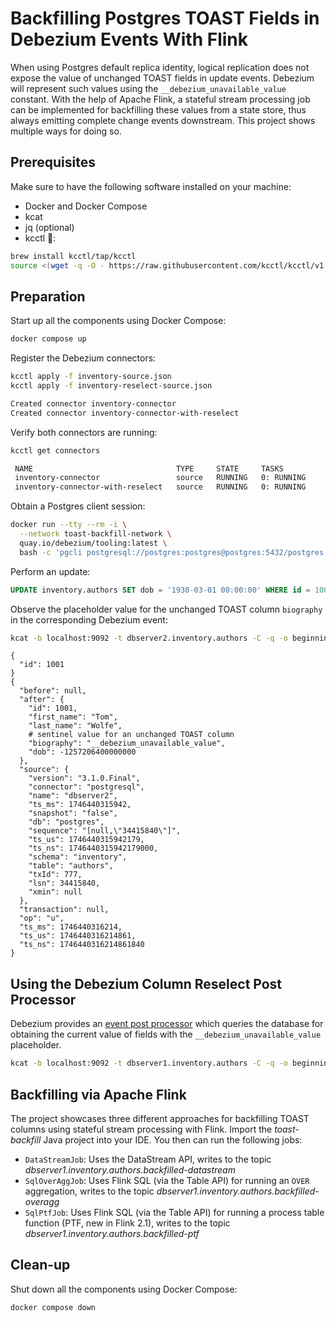 # Backfilling Postgres TOAST Fields in Debezium Events With Flink

When using Postgres default replica identity, logical replication does not expose the value of unchanged TOAST fields in update events.
Debezium will represent such values using the `__debezium_unavailable_value` constant.
With the help of Apache Flink, a stateful stream processing job can be implemented for backfilling these values from a state store,
thus always emitting complete change events downstream.
This project shows multiple ways for doing so.

## Prerequisites

Make sure to have the following software installed on your machine:

* Docker and Docker Compose
* kcat
* jq (optional)
* kcctl 🐻:

```bash
brew install kcctl/tap/kcctl
source <(wget -q -O - https://raw.githubusercontent.com/kcctl/kcctl/v1.0.0.CR4/kcctl_completion)
```

## Preparation

Start up all the components using Docker Compose:

```bash
docker compose up
```

Register the Debezium connectors:

```bash
kcctl apply -f inventory-source.json
kcctl apply -f inventory-reselect-source.json

Created connector inventory-connector
Created connector inventory-connector-with-reselect
```

Verify both connectors are running:

```bash
kcctl get connectors

 NAME                                TYPE     STATE     TASKS
 inventory-connector                 source   RUNNING   0: RUNNING
 inventory-connector-with-reselect   source   RUNNING   0: RUNNING
```

Obtain a Postgres client session:

```bash
docker run --tty --rm -i \
  --network toast-backfill-network \
  quay.io/debezium/tooling:latest \
  bash -c 'pgcli postgresql://postgres:postgres@postgres:5432/postgres'
```

Perform an update:

```sql
UPDATE inventory.authors SET dob = '1930-03-01 00:00:00' WHERE id = 1001;
```

Observe the placeholder value for the unchanged TOAST column `biography` in the corresponding Debezium event:

```bash
kcat -b localhost:9092 -t dbserver2.inventory.authors -C -q -o beginning -K "\t" -u | jq .
```

```json5
{
  "id": 1001
}
{
  "before": null,
  "after": {
    "id": 1001,
    "first_name": "Tom",
    "last_name": "Wolfe",
    # sentinel value for an unchanged TOAST column
    "biography": "__debezium_unavailable_value",
    "dob": -1257206400000000
  },
  "source": {
    "version": "3.1.0.Final",
    "connector": "postgresql",
    "name": "dbserver2",
    "ts_ms": 1746440315942,
    "snapshot": "false",
    "db": "postgres",
    "sequence": "[null,\"34415840\"]",
    "ts_us": 1746440315942179,
    "ts_ns": 1746440315942179000,
    "schema": "inventory",
    "table": "authors",
    "txId": 777,
    "lsn": 34415840,
    "xmin": null
  },
  "transaction": null,
  "op": "u",
  "ts_ms": 1746440316214,
  "ts_us": 1746440316214861,
  "ts_ns": 1746440316214861840
}
```

## Using the Debezium Column Reselect Post Processor

Debezium provides an [event post processor](https://debezium.io/documentation/reference/stable/post-processors/reselect-columns.html) which queries the database for obtaining the current value of fields with the `__debezium_unavailable_value` placeholder.

```bash
kcat -b localhost:9092 -t dbserver1.inventory.authors -C -q -o beginning -K "\t" -u | jq .
```

## Backfilling via Apache Flink

The project showcases three different approaches for backfilling TOAST columns using stateful stream processing with Flink.
Import the _toast-backfill_ Java project into your IDE.
You then can run the following jobs:

* `DataStreamJob`: Uses the DataStream API, writes to the topic _dbserver1.inventory.authors.backfilled-datastream_
* `SqlOverAggJob`: Uses Flink SQL (via the Table API) for running an `OVER` aggregation, writes to the topic _dbserver1.inventory.authors.backfilled-overagg_
* `SqlPtfJob`: Uses Flink SQL (via the Table API) for running a process table function (PTF, new in Flink 2.1), writes to the topic _dbserver1.inventory.authors.backfilled-ptf_

## Clean-up

Shut down all the components using Docker Compose:

```bash
docker compose down
```
